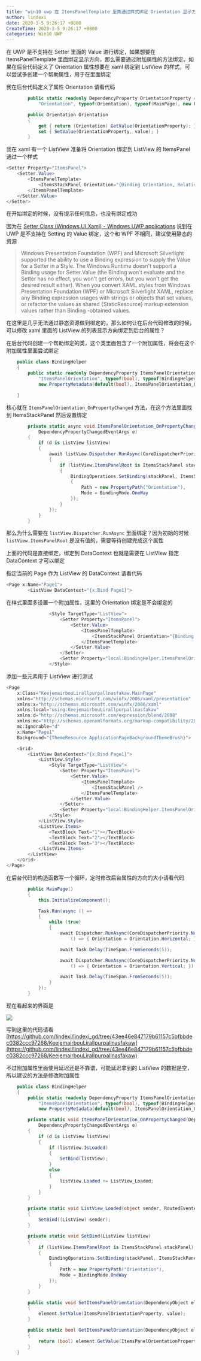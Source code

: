 ```yaml
---
title: "win10 uwp 在 ItemsPanelTemplate 里面通过样式绑定 Orientation 显示方向"
author: lindexi
date: 2020-3-5 9:26:17 +0800
CreateTime: 2020-3-5 9:26:17 +0800
categories: Win10 UWP
---
```


在 UWP 是不支持在 Setter 里面的 Value 进行绑定，如果想要在 ItemsPanelTemplate 里面绑定显示方向，那么需要通过附加属性的方法绑定。如果在后台代码定义了 Orientation 属性想要在 xaml 绑定到 ListView 的样式，可以尝试多创建一个帮助属性，用于在里面绑定

<!--more-->


<!-- csdn -->
<div id="toc"></div>

我在后台代码定义了属性 Orientation 请看代码

```csharp
        public static readonly DependencyProperty OrientationProperty = DependencyProperty.Register(
            "Orientation", typeof(Orientation), typeof(MainPage), new PropertyMetadata(default(Orientation)));

        public Orientation Orientation
        {
            get { return (Orientation) GetValue(OrientationProperty); }
            set { SetValue(OrientationProperty, value); }
        }
```

我在 xaml 有一个 ListView 准备将 Orientation 绑定到 ListView 的 ItemsPanel 通过一个样式

```csharp
<Setter Property="ItemsPanel">
    <Setter.Value>
        <ItemsPanelTemplate>
            <ItemsStackPanel Orientation="{Binding Orientation, RelativeSource={RelativeSource Mode=TemplatedParent}}"/>
        </ItemsPanelTemplate>
    </Setter.Value>
</Setter>
```

在开始绑定的时候，没有提示任何信息，也没有绑定成功

因为在 [Setter Class (Windows.UI.Xaml) - Windows UWP applications](https://docs.microsoft.com/en-us/uwp/api/Windows.UI.Xaml.Setter#Windows_UI_Xaml_Setter_Value ) 说到在 UWP 是不支持在 Setting 的 Value 绑定，这个和 WPF 不相同，建议使用静态的资源

> Windows Presentation Foundation (WPF) and Microsoft Silverlight supported the ability to use a Binding expression to supply the Value for a Setter in a Style. The Windows Runtime doesn't support a Binding usage for Setter.Value (the Binding won't evaluate and the Setter has no effect, you won't get errors, but you won't get the desired result either). When you convert XAML styles from Windows Presentation Foundation (WPF) or Microsoft Silverlight XAML, replace any Binding expression usages with strings or objects that set values, or refactor the values as shared {StaticResource} markup extension values rather than Binding -obtained values.

在这里是几乎无法通过静态资源做到绑定的，那么如何让在后台代码修改的时候，可以修改 xaml 里面的 ListView 的列表显示方向绑定到后台的属性？

在后台代码创建一个帮助绑定的类，这个类里面包含了一个附加属性，将会在这个附加属性里面尝试绑定

```csharp
    public class BindingHelper
    {
        public static readonly DependencyProperty ItemsPanelOrientationProperty = DependencyProperty.RegisterAttached(
            "ItemsPanelOrientation", typeof(bool), typeof(BindingHelper),
            new PropertyMetadata(default(bool), ItemsPanelOrientation_OnPropertyChanged));

    }
```

核心就在 `ItemsPanelOrientation_OnPropertyChanged` 方法，在这个方法里面找到 ItemsStackPanel 然后设置绑定

```csharp
        private static async void ItemsPanelOrientation_OnPropertyChanged(DependencyObject d,
            DependencyPropertyChangedEventArgs e)
        {
            if (d is ListView listView)
            {
                await listView.Dispatcher.RunAsync(CoreDispatcherPriority.Normal, () =>
                {
                    if (listView.ItemsPanelRoot is ItemsStackPanel stackPanel)
                    {
                        BindingOperations.SetBinding(stackPanel, ItemsStackPanel.OrientationProperty, new Binding()
                        {
                            Path = new PropertyPath("Orientation"),
                            Mode = BindingMode.OneWay
                        });
                    }
                });
            }
        }
```

那么为什么需要在 `listView.Dispatcher.RunAsync` 里面绑定？因为初始的时候 `listView.ItemsPanelRoot` 是没有值的，需要等待创建完成这个属性

上面的代码是直接绑定，绑定到 DataContext 也就是需要在 ListView 指定 DataContext 才可以绑定

指定当前的 Page 作为 ListView 的 DataContext 请看代码

```csharp
<Page x:Name="Page1">
        <ListView DataContext="{x:Bind Page1}">
```

在样式里面多设置一个附加属性，这里的 Orientation 绑定是不会绑定的

```csharp
                <Style TargetType="ListView">
                    <Setter Property="ItemsPanel">
                        <Setter.Value>
                            <ItemsPanelTemplate>
                                <ItemsStackPanel Orientation="{Binding Orientation, RelativeSource={RelativeSource Mode=TemplatedParent}}"/>
                            </ItemsPanelTemplate>
                        </Setter.Value>
                    </Setter>
                    <Setter Property="local:BindingHelper.ItemsPanelOrientation" Value="True"></Setter>
                </Style>
```

添加一些元素用于 ListView 进行测试

```csharp
<Page
    x:Class="KeejemairbouLirallpurpallnasfakaw.MainPage"
    xmlns="http://schemas.microsoft.com/winfx/2006/xaml/presentation"
    xmlns:x="http://schemas.microsoft.com/winfx/2006/xaml"
    xmlns:local="using:KeejemairbouLirallpurpallnasfakaw"
    xmlns:d="http://schemas.microsoft.com/expression/blend/2008"
    xmlns:mc="http://schemas.openxmlformats.org/markup-compatibility/2006"
    mc:Ignorable="d"
    x:Name="Page1"
    Background="{ThemeResource ApplicationPageBackgroundThemeBrush}">

    <Grid>
        <ListView DataContext="{x:Bind Page1}">
            <ListView.Style>
                <Style TargetType="ListView">
                    <Setter Property="ItemsPanel">
                        <Setter.Value>
                            <ItemsPanelTemplate>
                                <ItemsStackPanel />
                            </ItemsPanelTemplate>
                        </Setter.Value>
                    </Setter>
                    <Setter Property="local:BindingHelper.ItemsPanelOrientation" Value="True"></Setter>
                </Style>
            </ListView.Style>
            <ListView.Items>
                <TextBlock Text="1"></TextBlock>
                <TextBlock Text="2"></TextBlock>
                <TextBlock Text="3"></TextBlock>
            </ListView.Items>
        </ListView>
    </Grid>
</Page>

```

在后台代码的构造函数写一个循环，定时修改后台属性的方向的大小请看代码

```csharp
        public MainPage()
        {
            this.InitializeComponent();

            Task.Run(async () =>
            {
                while (true)
                {
                    await Dispatcher.RunAsync(CoreDispatcherPriority.Normal,
                        () => { Orientation = Orientation.Horizontal; });

                    await Task.Delay(TimeSpan.FromSeconds(5));

                    await Dispatcher.RunAsync(CoreDispatcherPriority.Normal,
                        () => { Orientation = Orientation.Vertical; });

                    await Task.Delay(TimeSpan.FromSeconds(5));
                }
            });
        }
```

现在看起来的界面是

![](http://image.acmx.xyz/lindexi%2F201931610244652)

写到这里的代码请看 [https://github.com/lindexi/lindexi_gd/tree/43ee46e847179b61157c5bfbbdec0382ccc97268/KeejemairbouLirallpurpallnasfakaw](https://github.com/lindexi/lindexi_gd/tree/43ee46e847179b61157c5bfbbdec0382ccc97268/KeejemairbouLirallpurpallnasfakaw)

不过附加属性里面使用延迟还是不靠谱，可能延迟拿到的 ListView 的数据是空，所以建议的方法是修改附加属性

```csharp
    public class BindingHelper
    {
        public static readonly DependencyProperty ItemsPanelOrientationProperty = DependencyProperty.RegisterAttached(
            "ItemsPanelOrientation", typeof(bool), typeof(BindingHelper),
            new PropertyMetadata(default(bool), ItemsPanelOrientation_OnPropertyChanged));

        private static void ItemsPanelOrientation_OnPropertyChanged(DependencyObject d,
            DependencyPropertyChangedEventArgs e)
        {
            if (d is ListView listView)
            {
                if (listView.IsLoaded)
                {
                    SetBind(listView);
                }
                else
                {
                    listView.Loaded += ListView_Loaded;
                }
            }
        }

        private static void ListView_Loaded(object sender, RoutedEventArgs e)
        {
            SetBind((ListView) sender);
        }

        private static void SetBind(ListView listView)
        {
            if (listView.ItemsPanelRoot is ItemsStackPanel stackPanel)
            {
                BindingOperations.SetBinding(stackPanel, ItemsStackPanel.OrientationProperty, new Binding()
                {
                    Path = new PropertyPath("Orientation"),
                    Mode = BindingMode.OneWay
                });
            }
        }

        public static void SetItemsPanelOrientation(DependencyObject element, bool value)
        {
            element.SetValue(ItemsPanelOrientationProperty, value);
        }

        public static bool GetItemsPanelOrientation(DependencyObject element)
        {
            return (bool) element.GetValue(ItemsPanelOrientationProperty);
        }
    }
```

